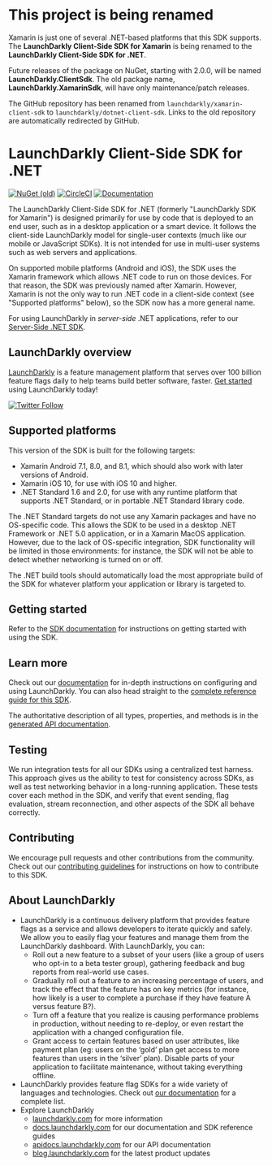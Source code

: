 # This project is being renamed

Xamarin is just one of several .NET-based platforms that this SDK supports. The **LaunchDarkly Client-Side SDK for Xamarin** is being renamed to the **LaunchDarkly Client-Side SDK for .NET**.

Future releases of the package on NuGet, starting with 2.0.0, will be named **LaunchDarkly.ClientSdk**. The old package name, **LaunchDarkly.XamarinSdk**, will have only maintenance/patch releases.

The GitHub repository has been renamed from `launchdarkly/xamarin-client-sdk` to `launchdarkly/dotnet-client-sdk`. Links to the old repository are automatically redirected by GitHub.

# LaunchDarkly Client-Side SDK for .NET

[![NuGet (old)](https://img.shields.io/nuget/v/LaunchDarkly.XamarinSdk.svg?style=flat-square)](https://www.nuget.org/packages/LaunchDarkly.XamarinSdk/)
[![CircleCI](https://circleci.com/gh/launchdarkly/dotnet-client-sdk.svg?style=shield)](https://circleci.com/gh/launchdarkly/dotnet-client-sdk)
[![Documentation](https://img.shields.io/static/v1?label=GitHub+Pages&message=API+reference&color=00add8)](https://launchdarkly.github.io/xamarin-client-sdk)

The LaunchDarkly Client-Side SDK for .NET (formerly "LaunchDarkly SDK for Xamarin") is designed primarily for use by code that is deployed to an end user, such as in a desktop application or a smart device. It follows the client-side LaunchDarkly model for single-user contexts (much like our mobile or JavaScript SDKs). It is not intended for use in multi-user systems such as web servers and applications.

On supported mobile platforms (Android and iOS), the SDK uses the Xamarin framework which allows .NET code to run on those devices. For that reason, the SDK was previously named after Xamarin. However, Xamarin is not the only way to run .NET code in a client-side context (see "Supported platforms" below), so the SDK now has a more general name.

For using LaunchDarkly in *server-side* .NET applications, refer to our [Server-Side .NET SDK](https://github.com/launchdarkly/dotnet-server-sdk).

## LaunchDarkly overview

[LaunchDarkly](https://www.launchdarkly.com) is a feature management platform that serves over 100 billion feature flags daily to help teams build better software, faster. [Get started](https://docs.launchdarkly.com/home/getting-started) using LaunchDarkly today!
 
[![Twitter Follow](https://img.shields.io/twitter/follow/launchdarkly.svg?style=social&label=Follow&maxAge=2592000)](https://twitter.com/intent/follow?screen_name=launchdarkly)

## Supported platforms

This version of the SDK is built for the following targets:

* Xamarin Android 7.1, 8.0, and 8.1, which should also work with later versions of Android.
* Xamarin iOS 10, for use with iOS 10 and higher.
* .NET Standard 1.6 and 2.0, for use with any runtime platform that supports .NET Standard, or in portable .NET Standard library code.

The .NET Standard targets do not use any Xamarin packages and have no OS-specific code. This allows the SDK to be used in a desktop .NET Framework or .NET 5.0 application, or in a Xamarin MacOS application. However, due to the lack of OS-specific integration, SDK functionality will be limited in those environments: for instance, the SDK will not be able to detect whether networking is turned on or off.

The .NET build tools should automatically load the most appropriate build of the SDK for whatever platform your application or library is targeted to.

## Getting started

Refer to the [SDK documentation](https://docs.launchdarkly.com/sdk/client-side/xamarin) for instructions on getting started with using the SDK.

## Learn more

Check out our [documentation](https://docs.launchdarkly.com) for in-depth instructions on configuring and using LaunchDarkly. You can also head straight to the [complete reference guide for this SDK](https://docs.launchdarkly.com/sdk/client-side/xamarin).

The authoritative description of all types, properties, and methods is in the [generated API documentation](https://launchdarkly.github.io/xamarin-client-sdk/).

## Testing
 
We run integration tests for all our SDKs using a centralized test harness. This approach gives us the ability to test for consistency across SDKs, as well as test networking behavior in a long-running application. These tests cover each method in the SDK, and verify that event sending, flag evaluation, stream reconnection, and other aspects of the SDK all behave correctly.
 
## Contributing
 
We encourage pull requests and other contributions from the community. Check out our [contributing guidelines](CONTRIBUTING.md) for instructions on how to contribute to this SDK.

## About LaunchDarkly
 
* LaunchDarkly is a continuous delivery platform that provides feature flags as a service and allows developers to iterate quickly and safely. We allow you to easily flag your features and manage them from the LaunchDarkly dashboard.  With LaunchDarkly, you can:
    * Roll out a new feature to a subset of your users (like a group of users who opt-in to a beta tester group), gathering feedback and bug reports from real-world use cases.
    * Gradually roll out a feature to an increasing percentage of users, and track the effect that the feature has on key metrics (for instance, how likely is a user to complete a purchase if they have feature A versus feature B?).
    * Turn off a feature that you realize is causing performance problems in production, without needing to re-deploy, or even restart the application with a changed configuration file.
    * Grant access to certain features based on user attributes, like payment plan (eg: users on the ‘gold’ plan get access to more features than users in the ‘silver’ plan). Disable parts of your application to facilitate maintenance, without taking everything offline.
* LaunchDarkly provides feature flag SDKs for a wide variety of languages and technologies. Check out [our documentation](https://docs.launchdarkly.com/docs) for a complete list.
* Explore LaunchDarkly
    * [launchdarkly.com](https://www.launchdarkly.com/ "LaunchDarkly Main Website") for more information
    * [docs.launchdarkly.com](https://docs.launchdarkly.com/  "LaunchDarkly Documentation") for our documentation and SDK reference guides
    * [apidocs.launchdarkly.com](https://apidocs.launchdarkly.com/  "LaunchDarkly API Documentation") for our API documentation
    * [blog.launchdarkly.com](https://blog.launchdarkly.com/  "LaunchDarkly Blog Documentation") for the latest product updates
